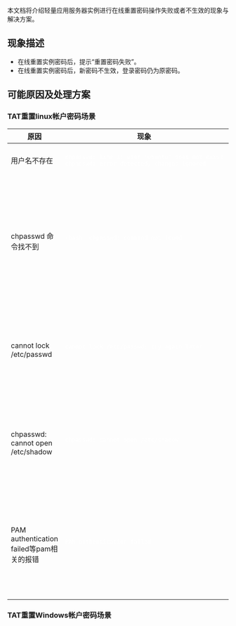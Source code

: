 本文档将介绍轻量应用服务器实例进行在线重置密码操作失败或者不生效的现象与解决方案。

## 现象描述
- 在线重置实例密码后，提示“重置密码失败”。
- 在线重置实例密码后，新密码不生效，登录密码仍为原密码。

## 可能原因及处理方案
### TAT重置linux帐户密码场景
<table>
<thead>
  <tr>
    <th width="20%">原因</th>
    <th width="40%">现象</th>
    <th width="40%">解决方法</th>
  </tr>
</thead>
<tbody>
  <tr>
    <td>用户名不存在</td>
    <td>
		<pre style="color:white">
chpasswd: line 1: user 'ubuntu' does not exist
chpasswd: error detected, changes ignored
</pre>
   </td>
    <td>输入的用户名不存在，请确认输入的用户名是否正确。</td>
  </tr>
  <tr>
    <td>chpasswd 命令找不到</td>
    <td >
	<pre style="color:white">
-bash: chpasswd: command not found
	</pre>
</td>
    <td>
	<li>如果机器还可以正常登陆，登陆机器执行命令 find -type f -name "chpasswd"查看 chpasswd 是否存在。<br>
  <li>如果机器不能正常登陆，需要进入救援模式查看chpasswd系统文件是否有异常。
   </td>
  </tr>
  <tr>
    <td>cannot lock /etc/passwd</td>
    <td>
			<pre style="color:white">
cannot lock /etc/passwd; try again later.
		</pre>
</td>
    <td>
		<li>登陆机器执行如下命令恢复。 如果机器此时无法正常登陆，建议重启下机器<br>
	<li>rm /etc/passwd.lock<br>
    <li>rm /etc/shadow.lock
</td>
  </tr>
  <tr>
    <td>chpasswd: cannot open /etc/shadow</td>
    <td>
		<pre style="color:white">
chpasswd: cannot open /etc/shadow
		</pre>
		</td>
    <td>登陆机器执行 chattr +i /etc/shadow 修复。 如果无法登陆机器，需要进入救援模式 chroot 后执行 chattr +i /etc/shadow 修复。
</td>
  </tr>
  <tr>
    <td>PAM authentication failed等pam相关的报错</td>
    <td>
		<pre style="color:white">
PAM authentication failed
		</pre>
   </td>
    <td>登陆机器 `cd  /etc/pam.d/` 目录看看是否修改过对应的配置，如果不知道如果修改，可以
      先备份，然后拷贝公共镜像的配置。 如果机器登陆不上，则需要进入救援模式修复。
</td>
  </tr>
</tbody>
</table>

### TAT重置Windows帐户密码场景





